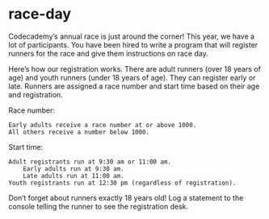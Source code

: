 # race-day

Codecademy’s annual race is just around the corner! This year, we have a lot of participants. You have been hired to write a program that will register runners for the race and give them instructions on race day. 

Here’s how our registration works. There are adult runners (over 18 years of age) and youth runners (under 18 years of age). They can register early or late. Runners are assigned a race number and start time based on their age and registration.

Race number:

    Early adults receive a race number at or above 1000.
    All others receive a number below 1000.

Start time:

    Adult registrants run at 9:30 am or 11:00 am.
        Early adults run at 9:30 am.
        Late adults run at 11:00 am.
    Youth registrants run at 12:30 pm (regardless of registration).
    
Don’t forget about runners exactly 18 years old!
	Log a statement to the console telling the runner to see the registration desk.
